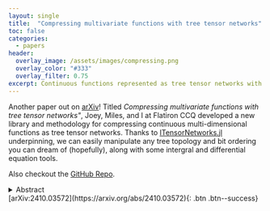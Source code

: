 ```yaml
---
layout: single
title:  "Compressing multivariate functions with tree tensor networks"
toc: false
categories: 
  - papers
header:
  overlay_image: /assets/images/compressing.png
  overlay_color: "#333"
  overlay_filter: 0.75
excerpt: Continuous functions represented as tree tensor networks with a little help from TCI
---
```


Another paper out on [arXiv](https://arxiv.org/abs/2410.03572)! Titled _Compressing multivariate functions with tree tensor networks"_, Joey, Miles, and I at Flatiron CCQ developed a new library and methodology for compressing continuous multi-dimensional functions as tree tensor networks. Thanks to [ITensorNetworks.jl](https://github.com/ITensor/ITensorNetworks.jl/) underpinning, we can easily manipulate any tree topology and bit ordering you can dream of (hopefully), along with some intergral and differential equation tools.

Also checkout the [GitHub Repo](https://github.com/JoeyT1994/ITensorNumericalAnalysis.jl). 


<details>
  <summary>Abstract
</summary>
  
  <div class="notice--info"><p>
Joseph Tindall, Miles Stoudenmire, <b>Ryan Levy</b> <br /><br />
Tensor networks are a compressed format for multi-dimensional data. One-dimensional tensor networks -- often referred to as tensor trains (TT) or matrix product states (MPS) -- are increasingly being used as a numerical ansatz for continuum functions by "quantizing" the inputs into discrete binary digits. Here we demonstrate the power of more general tree tensor networks for this purpose. We provide direct constructions of a number of elementary functions as generic tree tensor networks and interpolative constructions for more complicated functions via a generalization of the tensor cross interpolation algorithm. For a range of multi-dimensional functions we show how more structured tree tensor networks offer a significantly more efficient ansatz than the commonly used tensor train. We demonstrate an application of our methods to solving multi-dimensional, non-linear Fredholm equations, providing a rigorous bound on the rank of the solution which, in turn, guarantees exponentially scaling accuracy with the size of the tree tensor network for certain problems.
</p></div>

</details>
[arXiv:2410.03572](https://arxiv.org/abs/2410.03572){: .btn .btn--success}
